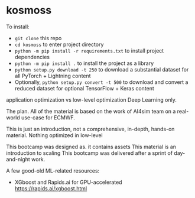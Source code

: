 # kosmoss

To install:
* `git clone` this repo
* `cd kosmoss` to enter project directory
* `python -m pip install -r requirements.txt` to install project dependencies
* `python -m pip install .` to install the project as a library
* `python setup.py download -t 250` to download a substantial dataset for all PyTorch + Lightning content
* Optionally, `python setup.py convert -t 500` to download and convert a reduced dataset for optional TensorFlow + Keras content

application optimization vs low-level optimization
Deep Learning only.

The plan. All of the material is based on the work of AI4sim team on a real-world use-case for ECMWF.


This is just an introduction, not a comprehensive, in-depth, hands-on material. 
Nothing optimized in low-level

This bootcamp was designed as. it contains assets
This material is an introduction to scaling
This bootcamp was delivered after a sprint of day-and-night work.

A few good-old ML-related resources:
* XGboost and Rapids.ai for GPU-accelerated  https://rapids.ai/xgboost.html